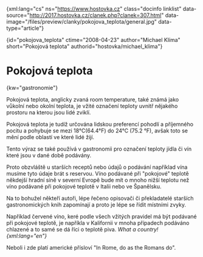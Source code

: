 
{xml:lang="cs" ns="https://www.hostovka.cz" class="docinfo linklist" data-source="http://2017.hostovka.cz/clanek.php?clanek=307.html" data-image="/files/preview/clanky/pokojova_teplota/general.jpg" data-type="article"}

{id="pokojova\_teplota" ctime="2008-04-23" author="Michael Klíma" short="Pokojová teplota" authorid="hostovka/michael\_klima"}

# Pokojová teplota

<!-- generated attribute kw by user_udpatekw.sh on 2019-04-16, do not edit -->

{kw="gastronomie"}

Pokojová teplota, anglicky zvaná room temperature, také známá jako vůkolní nebo okolní teplota, je vžité označení teploty uvnitř nějakého prostoru na kterou jsou lidé zviklí.

Pokojová teplota je tudíž určována lidskou preferencí pohodlí a příjemného pocitu a pohybuje se mezi 18°C(64.4°F) do 24°C (75.2 °F), avšak toto se mění podle oblastí ve které lidé žijí.

Tento výraz se také používá v gastronomii pro označení teploty jídla či vín které jsou v dané době podávány.

Proto obzvláště u starších receptů nebo údajů o podávání například vína musíme tyto údaje brát s reservou. Víno podávané při "pokojové" teplotě někdejší hradní síně v severní Evropě bude mít o mnoho nižší teplotu než víno podávané při pokojové teplotě v Italii nebo ve Španělsku.

Na to bohužel někteří autoři, lépe řečeno opisovači či překladatelé starších gastronomických knih zapomínají a proto je lépe se řídit místními zvyky.

Například červené víno, keré podle všech vžitých pravidel má být podávané při pokojové teplotě, je napříkla v Kalifornii v mnoha případech podáváno chlazené a to samé se dá říci o teplotě piva. _What a country! {xml:lang="en"}_

Neboli i zde platí americké přísloví "In Rome, do as the Romans do".

